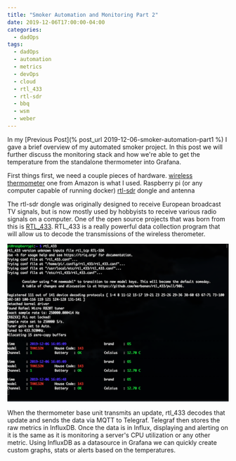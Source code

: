 ```yaml
---
title: "Smoker Automation and Monitoring Part 2"
date: 2019-12-06T17:00:00-04:00
categories:
  - dadOps
tags:
  - dadOps
  - automation
  - metrics
  - devOps
  - cloud
  - rtl_433
  - rtl-sdr
  - bbq
  - wsm
  - weber
---
```


In my [Previous Post](% post_url 2019-12-06-smoker-automation-part1 %) I gave a brief overview of my automated smoker project. In this post we will further discuss the monitoring stack and how we're able to get the temperature from the standalone thermometer into Grafana.

First things first, we need a couple pieces of hardware.
    [wireless thermometer](https://amzn.to/2YnNoGR) one from Amazon is what I used.
    Raspberry pi (or any computer capable of running docker)
    [rtl-sdr](https://amzn.to/2LvLkao) dongle and antenna

The rtl-sdr dongle was originally designed to receive European broadcast TV signals, but is now mostly used by hobbyists to receive various radio signals on a computer.  One of the open source projects that was born from this is [RTL_433](https://github.com/merbanan/rtl_433). RTL_433 is a really powerful data collection program that will allow us to decode the transmissions of the wireless therometer.

![rtl_433](/assets/images/rtl_433.png  )


When the thermometer base unit transmits an update, rtl_433 decodes that update and sends the data via MQTT to Telegraf. Telegraf then stores the raw metrics in InfluxDB. Once the data is in Influx, displaying and alerting on it is the same as it is monitoring a server's CPU utilization or any other metric. Using InfluxDB as a datasource in Grafana we can quickly create custom graphs, stats or alerts based on the temperatures.